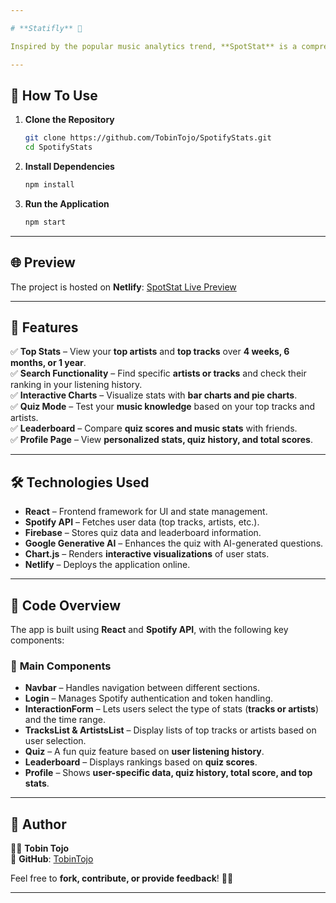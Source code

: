 ```yaml
---

# **Statifly** 🎵  

Inspired by the popular music analytics trend, **SpotStat** is a comprehensive tool for **Spotify users** to explore their listening habits, discover their top artists and tracks, and challenge themselves with a **fun music quiz**.

---
```


## 🚀 **How To Use**  

1. **Clone the Repository**  
   ```bash
   git clone https://github.com/TobinTojo/SpotifyStats.git
   cd SpotifyStats
   ```
2. **Install Dependencies**  
   ```bash
   npm install
   ```
3. **Run the Application**  
   ```bash
   npm start
   ```

---

## 🌐 **Preview**  
The project is hosted on **Netlify**: [SpotStat Live Preview](https://mystatify.netlify.app/)  

---

## 🎵 **Features**  

✅ **Top Stats** – View your **top artists** and **top tracks** over **4 weeks, 6 months, or 1 year**.  
✅ **Search Functionality** – Find specific **artists or tracks** and check their ranking in your listening history.  
✅ **Interactive Charts** – Visualize stats with **bar charts and pie charts**.  
✅ **Quiz Mode** – Test your **music knowledge** based on your top tracks and artists.  
✅ **Leaderboard** – Compare **quiz scores and music stats** with friends.  
✅ **Profile Page** – View **personalized stats, quiz history, and total scores**.  

---

## 🛠 **Technologies Used**  

- **React** – Frontend framework for UI and state management.  
- **Spotify API** – Fetches user data (top tracks, artists, etc.).  
- **Firebase** – Stores quiz data and leaderboard information.  
- **Google Generative AI** – Enhances the quiz with AI-generated questions.  
- **Chart.js** – Renders **interactive visualizations** of user stats.  
- **Netlify** – Deploys the application online.  

---

## 📂 **Code Overview**  

The app is built using **React** and **Spotify API**, with the following key components:  

### 📌 **Main Components**  

- **Navbar** – Handles navigation between different sections.  
- **Login** – Manages Spotify authentication and token handling.  
- **InteractionForm** – Lets users select the type of stats (**tracks or artists**) and the time range.  
- **TracksList & ArtistsList** – Display lists of top tracks or artists based on user selection.  
- **Quiz** – A fun quiz feature based on **user listening history**.  
- **Leaderboard** – Displays rankings based on **quiz scores**.  
- **Profile** – Shows **user-specific data, quiz history, total score, and top stats**.  

---

## 👤 **Author**  
👨‍💻 **Tobin Tojo**  
📌 **GitHub**: [TobinTojo](https://github.com/TobinTojo)  

Feel free to **fork, contribute, or provide feedback**! 🚀🎶  

---

